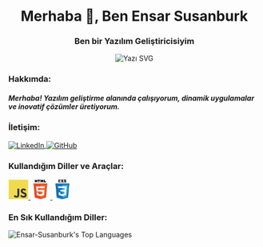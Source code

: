 <h1 align="center">Merhaba 👋, Ben Ensar Susanburk</h1>
<h3 align="center">Ben bir Yazılım Geliştiricisiyim</h3>

<p align="center">
  <img src="https://readme-typing-svg.herokuapp.com?color=%2336BCF7&lines=Ben+bir+Yazılım+Geliştiricisiyim" alt="Yazı SVG" />
</p>

<h3 align="left">Hakkımda:</h3>
<p align="left">
<h5>Merhaba! Yazılım geliştirme alanında çalışıyorum, dinamik uygulamalar ve inovatif çözümler üretiyorum.</h5> 
</p>

<h3 align="left">İletişim:</h3>
<p align="left">
  <a href="https://www.linkedin.com/in/ensar-susanburk-59626b29a/" target="_blank">
    <img align="center" src="https://raw.githubusercontent.com/rahuldkjain/github-profile-readme-generator/master/src/images/icons/Social/linked-in-alt.svg" alt="LinkedIn" height="30" width="40" />
  </a>
  <a href="https://github.com/Ensar-Susanburk" target="_blank">
    <img align="center" src="https://raw.githubusercontent.com/rahuldkjain/github-profile-readme-generator/master/src/images/icons/Social/github.svg" alt="GitHub" height="30" width="40" />
  </a>
</p>

<h3 align="left">Kullandığım Diller ve Araçlar:</h3>
<p align="left">
  <a href="https://developer.mozilla.org/en-US/docs/Web/JavaScript" target="_blank" rel="noreferrer">
    <img src="https://raw.githubusercontent.com/devicons/devicon/master/icons/javascript/javascript-original.svg" alt="JavaScript" width="40" height="40"/>
  </a>
  <a href="https://developer.mozilla.org/en-US/docs/Web/HTML" target="_blank" rel="noreferrer">
    <img src="https://raw.githubusercontent.com/devicons/devicon/master/icons/html5/html5-original-wordmark.svg" alt="HTML" width="40" height="40"/>
  </a>
  <a href="https://developer.mozilla.org/en-US/docs/Web/CSS" target="_blank" rel="noreferrer">
    <img src="https://raw.githubusercontent.com/devicons/devicon/master/icons/css3/css3-original-wordmark.svg" alt="CSS" width="40" height="40"/>
  </a>
</p>

<h3 align="left">En Sık Kullandığım Diller:</h3>
<p align="left">
  <img src="https://github-readme-stats.vercel.app/api/top-langs/?username=Ensar-Susanburk&layout=compact&langs_count=8&theme=tokyonight&cache_seconds=86400" alt="Ensar-Susanburk's Top Languages"/>
</p>
